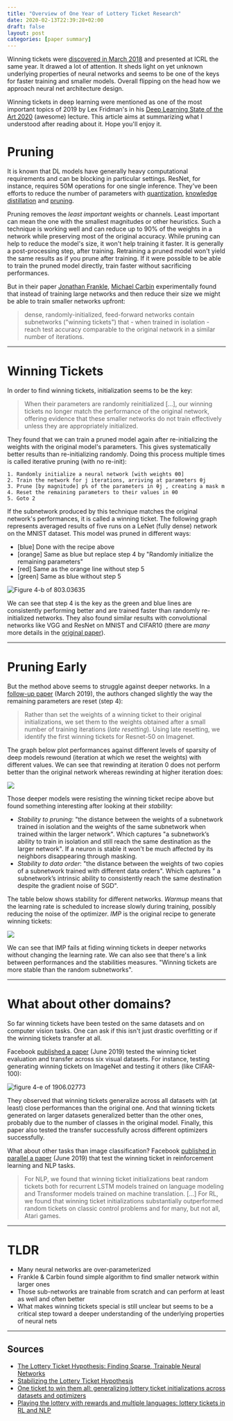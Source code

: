 ```yaml
---
title: "Overview of One Year of Lottery Ticket Research"
date: 2020-02-13T22:39:28+02:00
draft: false
layout: post
categories: [paper summary]
---
```


Winning tickets were [discovered in March 2018](https://arxiv.org/abs/1803.03635) and presented at ICRL the same year. It drawed a lot of attention. It sheds light on yet unknown underlying properties of neural networks and seems to be one of the keys for faster training and smaller models. Overall flipping on the head how we approach neural net architecture design. 

Winning tickets in deep learning were mentioned as one of the most important topics of 2019 by Lex Fridman's in his [Deep Learning State of the Art 2020](https://youtu.be/0VH1Lim8gL8?t=2761) (awesome) lecture. This article aims at summarizing what I understood after reading about it. Hope you'll enjoy it.

# Pruning

It is known that DL models have generally heavy computational requirements and can be blocking in particular settings. ResNet, for instance, requires 50M operations for one single inference. They've been efforts to reduce the number of parameters with [quantization](https://pytorch.org/docs/stable/quantization.html),
[knowledge distillation](https://towardsdatascience.com/what-is-knowledge-distillation-41bb77a3c6d8) and [pruning](https://github.com/he-y/Awesome-Pruning).

Pruning removes the *least important* weights or channels. Least important can mean the one with the smallest magnitudes or other heuristics. Such a technique is working well and can reduce up to 90% of the weights in a network while preserving most of the original accuracy. While pruning can help to reduce the model's size, it won't help training it faster. It is generally a post-processing step, after training. Retraining a pruned model won't yield the same results as if you prune after training. If it were possible to be able to train the pruned model directly, train faster without sacrificing performances.

But in their paper [Jonathan Frankle](https://arxiv.org/search/cs?searchtype=author&query=Frankle%2C+J), [Michael Carbin](https://arxiv.org/search/cs?searchtype=author&query=Carbin%2C+M) experimentally found that instead of training large networks and then reduce their size we might be able to train smaller networks upfront:

> dense, randomly-initialized, feed-forward networks contain subnetworks ("winning tickets") that - when trained in isolation - reach test accuracy comparable to the original network in a similar number of iterations.

-------

# Winning Tickets

In order to find winning tickets, initialization seems to be the key:

> When their parameters are randomly reinitialized [...], our winning tickets no longer match the performance of the original network, offering evidence that these smaller networks do not train effectively unless they are appropriately initialized.

They found that we can train a pruned model again after re-initializing the weights with the original model's parameters. This gives systematically better results than re-initializing randomly. Doing this process multiple times is called iterative pruning (with no re-init):

```
1. Randomly initialize a neural network [with weights θ0]
2. Train the network for j iterations, arriving at parameters θj 
3. Prune [by magnitude] p% of the parameters in θj , creating a mask m
4. Reset the remaining parameters to their values in θ0
5. Goto 2
```

If the subnetwork produced by this technique matches the original network's performances, it is called a winning ticket. The following graph represents averaged results of five runs on a LeNet (fully dense) network on the MNIST dataset. This model was pruned in different ways:

- [blue] Done with the recipe above
- [orange] Same as blue but replace step 4 by "Randomly initialize the remaining parameters"
- [red] Same as the orange line without step 5
- [green] Same as blue without step 5

![Figure 4-b of 803.03635](winning-ticket/figure4-b.png)

 We can see that step 4 is the key as the green and blue lines are consistently performing better and are trained faster than randomly re-initialized networks. They also found similar results with convolutional networks like VGG and ResNet on MNIST and CIFAR10 (there are *many* more details in the [original paper](https://arxiv.org/abs/1803.03635)).

----

# Pruning Early

But the method above seems to struggle against deeper networks. In a [follow-up paper](https://arxiv.org/abs/1903.01611) (March 2019), the authors changed slightly the way the remaining parameters are reset (step 4):

> Rather than set the weights of a winning ticket to their original initializations, we set them to the weights obtained after a small number of training iterations (*late resetting*). Using late resetting, we identify the first winning tickets for Resnet-50 on Imagenet.

The graph below plot performances against different levels of sparsity of deep models rewound (iteration at which we reset the weights) with different values. We can see that rewinding at iteration 0 does not perform better than the original network whereas rewinding at higher iteration does:

![](winning-ticket/figure8-followup.png)

Those deeper models were resisting the winning ticket recipe above but found something interesting after looking at their *stability*:

- *Stability to pruning*: "the distance between the weights of a
subnetwork trained in isolation and the weights of the same subnetwork when trained within the larger network". Which captures "a subnetwork’s ability to train in isolation and still reach the same destination as the larger network". If a neuron is stable it won't be much affected by its neighbors disappearing through masking.
- *Stability to data order*: "the distance between the weights of two copies of a subnetwork trained with different data orders". Which captures " a subnetwork’s intrinsic ability to consistently reach the same destination despite the gradient noise of SGD".

The table below shows stability for different networks. *Warmup* means that the learning rate is scheduled to increase slowly during training, possibly reducing the noise of the optimizer. *IMP* is the original recipe to generate winning tickets:

![](/images/winning-ticket/figure3-followup.png)

We can see that IMP fails at fiding winning tickets in deeper networks without changing the learning rate. We can also see that there's a link between performances and the stabilities measures. "Winning tickets are more stable than the random subnetworks".

---

# What about other domains?

So far winning tickets have been tested on the same datasets and on computer vision tasks. One can ask if this isn't just drastic overfitting or if the winning tickets transfer at all. 

Facebook [published a paper](https://arxiv.org/abs/1906.02773) (June 2019) tested the winning ticket evaluation and transfer across six visual datasets. For instance, testing generating winning tickets on ImageNet and testing it others (like CIFAR-100):

![figure 4-e of 1906.02773](winning-ticket/figure4-e.png)

They observed that winning tickets generalize across all datasets with (at least) close performances than the original one. And that winning tickets generated on larger datasets generalized better than the other ones, probably due to the number of classes in the original model. Finally, this paper also tested the transfer successfully across different optimizers successfully.

What about other tasks than image classification? Facebook [published in parallel a paper](https://arxiv.org/abs/1906.02768) (June 2019) that test the winning ticket in reinforcement learning and NLP tasks.

> For NLP, we found that winning ticket initializations beat random tickets both for recurrent LSTM models trained on language modeling and Transformer models trained on machine translation. [...] For RL, we found that winning ticket initializations substantially outperformed random tickets on classic control problems and for many, but not all, Atari games.

----

# TLDR
- Many neural networks are over-parameterized
- Frankle & Carbin found simple algorithm to find smaller network within larger ones
- Those sub-networks are trainable from scratch and can perform at least as well and often better 
- What makes winning tickets special is still unclear but seems to be a critical step toward a deeper understanding of the underlying properties of neural nets

-----

## Sources
- [The Lottery Ticket Hypothesis: Finding Sparse, Trainable Neural Networks](https://arxiv.org/abs/1803.03635)
- [Stabilizing the Lottery Ticket Hypothesis](https://arxiv.org/abs/1903.01611)
- [One ticket to win them all: generalizing lottery ticket initializations across datasets and optimizers](https://arxiv.org/abs/1906.02773)
- [Playing the lottery with rewards and multiple languages: lottery tickets in RL and NLP](https://arxiv.org/abs/1906.02768)